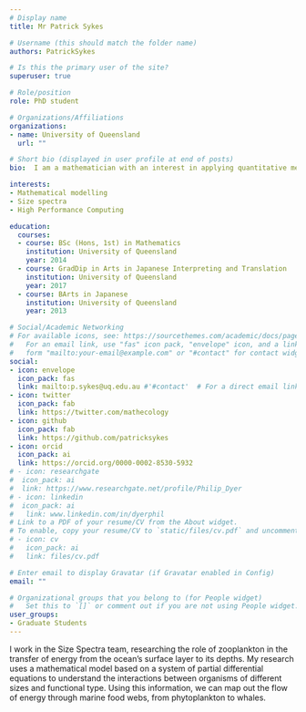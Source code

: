 ```yaml
---
# Display name
title: Mr Patrick Sykes

# Username (this should match the folder name)
authors: PatrickSykes

# Is this the primary user of the site?
superuser: true

# Role/position
role: PhD student

# Organizations/Affiliations
organizations:
- name: University of Queensland
  url: ""

# Short bio (displayed in user profile at end of posts)
bio:  I am a mathematician with an interest in applying quantitative methods to understand the world around us.

interests:
- Mathematical modelling
- Size spectra
- High Performance Computing

education:
  courses:
  - course: BSc (Hons, 1st) in Mathematics
    institution: University of Queensland
    year: 2014
  - course: GradDip in Arts in Japanese Interpreting and Translation
    institution: University of Queensland
    year: 2017
  - course: BArts in Japanese
    institution: University of Queensland
    year: 2013

# Social/Academic Networking
# For available icons, see: https://sourcethemes.com/academic/docs/page-builder/#icons
#   For an email link, use "fas" icon pack, "envelope" icon, and a link in the
#   form "mailto:your-email@example.com" or "#contact" for contact widget.
social:
- icon: envelope
  icon_pack: fas
  link: mailto:p.sykes@uq.edu.au #'#contact'  # For a direct email link, use "mailto:p.sykes@uq.edu.au".
- icon: twitter
  icon_pack: fab
  link: https://twitter.com/mathecology
- icon: github
  icon_pack: fab
  link: https://github.com/patricksykes
- icon: orcid
  icon_pack: ai
  link: https://orcid.org/0000-0002-8530-5932
# - icon: researchgate
#  icon_pack: ai
#  link: https://www.researchgate.net/profile/Philip_Dyer
# - icon: linkedin
#  icon_pack: ai
#   link: www.linkedin.com/in/dyerphil
# Link to a PDF of your resume/CV from the About widget.
# To enable, copy your resume/CV to `static/files/cv.pdf` and uncomment the lines below.
# - icon: cv
#   icon_pack: ai
#   link: files/cv.pdf

# Enter email to display Gravatar (if Gravatar enabled in Config)
email: ""

# Organizational groups that you belong to (for People widget)
#   Set this to `[]` or comment out if you are not using People widget.
user_groups:
- Graduate Students
---
```


 I work in the Size Spectra team, researching the role of zooplankton in the transfer of energy from the ocean’s surface layer to its depths. My research uses a mathematical model based on a system of partial differential equations to understand the interactions between organisms of different sizes and functional type. Using this information, we can map out the flow of energy through marine food webs, from phytoplankton to whales. 
